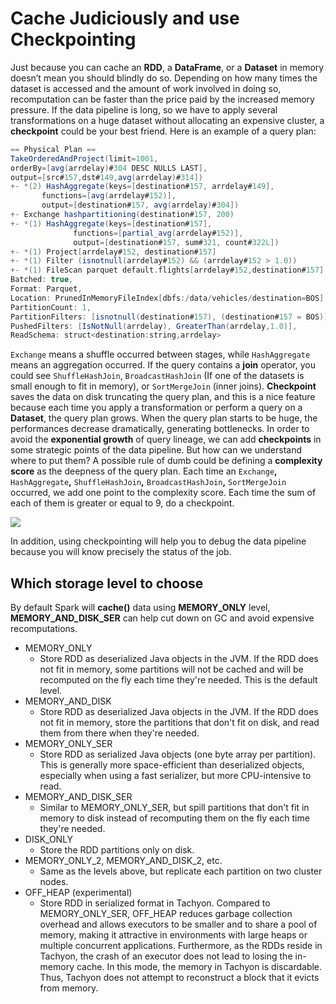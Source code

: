 # Cache Judiciously and use Checkpointing

Just because you can cache an **RDD**, a **DataFrame**, or a **Dataset** in memory doesn’t mean you should blindly do so. Depending on how many times the dataset is accessed and the amount of work involved in doing so, recomputation can be faster than the price paid by the increased memory pressure. If the data pipeline is long, so we have to apply several transformations on a huge dataset without allocating an expensive cluster, a **checkpoint** could be your best friend. Here is an example of a query plan:

```scala
== Physical Plan ==
TakeOrderedAndProject(limit=1001, 
orderBy=[avg(arrdelay)#304 DESC NULLS LAST], 
output=[src#157,dst#149,avg(arrdelay)#314])
+- *(2) HashAggregate(keys=[destination#157, arrdelay#149],
       functions=[avg(arrdelay#152)],
       output=[destination#157, avg(arrdelay)#304])
+- Exchange hashpartitioning(destination#157, 200)
+- *(1) HashAggregate(keys=[destination#157],
              functions=[partial_avg(arrdelay#152)],  
              output=[destination#157, sum#321, count#322L])
+- *(1) Project[arrdelay#152, destination#157]
+- *(1) Filter (isnotnull(arrdelay#152) && (arrdelay#152 > 1.0))
+- *(1) FileScan parquet default.flights[arrdelay#152,destination#157] 
Batched: true, 
Format: Parquet, 
Location: PrunedInMemoryFileIndex[dbfs:/data/vehicles/destination=BOS], 
PartitionCount: 1, 
PartitionFilters: [isnotnull(destination#157), (destination#157 = BOS)], 
PushedFilters: [IsNotNull(arrdelay), GreaterThan(arrdelay,1.0)],
ReadSchema: struct<destination:string,arrdelay>
```

`Exchange` means a shuffle occurred between stages, while `HashAggregate` means an aggregation occurred. If the query contains a **join** operator, you could see `ShuffleHashJoin`, `BroadcastHashJoin` \(If one of the datasets is small enough to fit in memory\), or `SortMergeJoin` \(inner joins\). **Checkpoint** saves the data on disk truncating the query plan, and this is a nice feature because each time you apply a transformation or perform a query on a **Dataset**, the query plan grows. When the query plan starts to be huge, the performances decrease dramatically, generating bottlenecks. In order to avoid the **exponential growth** of query lineage, we can add **checkpoints** in some strategic points of the data pipeline. But how can we understand where to put them? A possible rule of dumb could be defining a **complexity score** as the deepness of the query plan. Each time an `Exchange`**,** `HashAggregate`**,** `ShuffleHashJoin`**,** `BroadcastHashJoin`**,** `SortMergeJoin` occurred, we add one point to the complexity score. Each time the sum of each of them is greater or equal to 9, do a checkpoint.

![](https://cdn-images-1.medium.com/max/1600/1*Ft5gWp7WLNYFlsjmw_Fqig.png)

In addition, using checkpointing will help you to debug the data pipeline because you will know precisely the status of the job.

## Which storage level to choose

By default Spark will **cache\(\)** data using **MEMORY\_ONLY** level,  
**MEMORY\_AND\_DISK\_SER** can help cut down on GC and avoid expensive recomputations.

* MEMORY\_ONLY
  * Store RDD as deserialized Java objects in the JVM. If the RDD does not fit in memory, some partitions will not be cached and will be recomputed on the fly each time they're needed. This is the default level.
* MEMORY\_AND\_DISK
  * Store RDD as deserialized Java objects in the JVM. If the RDD does not fit in memory, store the partitions that don't fit on disk, and read them from there when they're needed.
* MEMORY\_ONLY\_SER
  * Store RDD as serialized Java objects \(one byte array per partition\). This is generally more space-efficient than deserialized objects, especially when using a fast serializer, but more CPU-intensive to read.
* MEMORY\_AND\_DISK\_SER
  * Similar to MEMORY\_ONLY\_SER, but spill partitions that don't fit in memory to disk instead of recomputing them on the fly each time they're needed.
* DISK\_ONLY
  * Store the RDD partitions only on disk.
* MEMORY\_ONLY\_2, MEMORY\_AND\_DISK\_2, etc.
  * Same as the levels above, but replicate each partition on two cluster nodes.
* OFF\_HEAP \(experimental\)
  * Store RDD in serialized format in Tachyon. Compared to MEMORY\_ONLY\_SER, OFF\_HEAP reduces garbage collection overhead and allows executors to be smaller and to share a pool of memory, making it attractive in environments with large heaps or multiple concurrent applications. Furthermore, as the RDDs reside in Tachyon, the crash of an executor does not lead to losing the in-memory cache. In this mode, the memory in Tachyon is discardable. Thus, Tachyon does not attempt to reconstruct a block that it evicts from memory.

